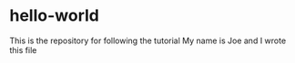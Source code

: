 # hello-world
This is the repository for following the tutorial
My name is Joe and I wrote this file
